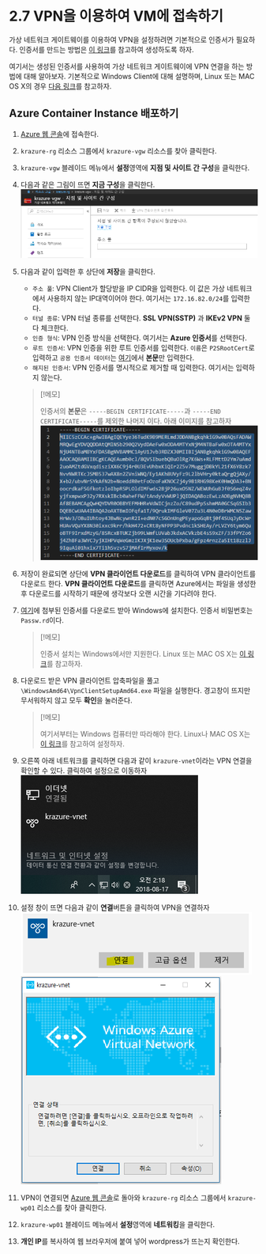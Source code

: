# 2.7 VPN을 이용하여 VM에 접속하기

가상 네트워크 게이트웨이를 이용하여 VPN을 설정하려면 기본적으로 인증서가 필요하다. 인증서를 만드는 방법은 [이 링크](https://docs.microsoft.com/ko-kr/azure/vpn-gateway/vpn-gateway-certificates-point-to-site)를 참고하여 생성하도록 하자.

여기서는 생성된 인증서를 사용하여 가상 네트워크 게이트웨이에 VPN 연결을 하는 방법에 대해 알아보자. 기본적으로 Windows Client에 대해 설명하며, Linux 또는 MAC OS X의 경우 [다음 링크](https://docs.microsoft.com/ko-kr/azure/vpn-gateway/point-to-site-how-to-vpn-client-install-azure-cert)를 참고하자.

## Azure Container Instance 배포하기

1. [Azure 웹 콘솔](https://portal.azure.com)에 접속한다.

2. `krazure-rg` 리소스 그룹에서 `krazure-vgw` 리소스를 찾아 클릭한다.

3. `krazure-vgw` 블레이드 메뉴에서 **설정**영역에 **지점 및 사이트 간 구성**을 클릭한다.

4. 다음과 같은 그림이 뜨면 **지금 구성**을 클릭한다.
 ![2.7.1_point_to_site_configure](../images/2.7.1_point_to_site_configure.PNG)

5. 다음과 같이 입력한 후 상단에 **저장**을 클릭한다.
    - `주소 풀`: VPN Client가 할당받을 IP CIDR을 입력한다. 이 값은 가상 네트워크에서 사용하지 않는 IP대역이어야 한다. 여기서는 `172.16.82.0/24`를 입력한다.
    - `터널 종류`: VPN 터널 종류를 선택한다. __SSL VPN(SSTP)__ 과 **IKEv2 VPN** 둘 다 체크한다.
    - `인증 형식`: VPN 인증 방식을 선택한다. 여기서는 **Azure 인증서**를 선택한다.
    - `루트 인증서`: VPN 인증을 위한 루트 인증서를 입력한다. `이름`은 `P2SRootCert`로 입력하고 `공용 인증서 데이터`는 [여기](../cert/P2SRootCert.cer)에서 **본문**만 입력한다.
    - `해지된 인증서`: VPN 인증서를 명시적으로 제거할 때 입력한다. 여기서는 입력하지 않는다.
    > [!메모]
    >
    > 인증서의 **본문**은 `-----BEGIN CERTIFICATE-----`과 `-----END CERTIFICATE-----`를 제외한 나머지 이다. 아래 이미지를 참고하자
    > ![2.7.2_cert_body](../images/2.7.2_cert_body.PNG)

6. 저장이 완료되면 상단에 **VPN 클라이언트 다운로드**를 클릭하여 VPN 클라이언트를 다운로드 한다. **VPN 클라이언트 다운로드**를 클릭하면 Azure에서는 파일을 생성한 후 다운로드를 시작하기 때문에 생각보다 오랜 시간을 기다려야 한다.

7. [여기](../cert/P2SChildCert.pfx)에 첨부된 인증서를 다운로드 받아 Windows에 설치한다. 인증서 비밀번호는 `Passw.rd`이다.
    > [!메모]
    >
    > 인증서 설치는 Windows에서만 지원한다. Linux 또는 MAC OS X는 [이 링크](https://docs.microsoft.com/ko-kr/azure/vpn-gateway/point-to-site-how-to-vpn-client-install-azure-cert)를 참고하자.

8. 다운로드 받은 VPN 클라이언트 압축파일을 풀고 `\WindowsAmd64\VpnClientSetupAmd64.exe` 파일을 실행한다. 경고창이 뜨지만 무서워하지 않고 모두 **확인**을 눌러준다.
    > [!메모]
    >
    > 여기서부터는 Windows 컴퓨터만 따라해야 한다. Linux나 MAC OS X는 [이 링크](https://docs.microsoft.com/ko-kr/azure/vpn-gateway/point-to-site-vpn-client-configuration-azure-cert)를 참고하여 설정하자.

9. 오른쪽 아래 네트워크를 클릭하면 다음과 같이 `krazure-vnet`이라는 VPN 연결을 확인할 수 있다. 클릭하여 설정으로 이동하자
 ![2.7.3_vpn_client](../images/2.7.3_vpn_client.PNG)

10. 설정 창이 뜨면 다음과 같이 **연결**버튼을 클릭하여 VPN을 연결하자
 ![2.7.4_vpn_client2](../images/2.7.4_vpn_client2.PNG)
 ![2.7.5_vpn_client3](../images/2.7.5_vpn_client3.PNG)

11. VPN이 연결되면 [Azure 웹 콘솔](https://portal.azure.com)로 돌아와 `krazure-rg` 리소스 그룹에서 `krazure-wp01` 리소스를 찾아 클릭한다.

12. `krazure-wp01` 블레이드 메뉴에서 **설정**영역에 **네트워킹**을 클릭한다.

13. **개인 IP**를 복사하여 웹 브라우저에 붙여 넣어 wordpress가 뜨는지 확인한다.